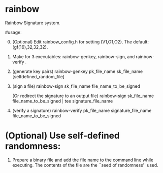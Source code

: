 # rainbow

Rainbow Signature system.


#usage:

0. (Optional) Edit rainbow_config.h for setting (V1,O1,O2).
   The default: (gf(16),32,32,32).

1. Make for 3 executables: rainbow-genkey, rainbow-sign, and rainbow-verify .

2. (generate key pairs)
  rainbow-genkey  pk_file_name  sk_file_name [selfdefined_random_file]

3. (sign a file)
  rainbow-sign  sk_file_name file_name_to_be_signed

   (Or redirect the signature to an output file)
  rainbow-sign  sk_file_name file_name_to_be_signed | tee signature_file_name


4. (verify a signature)
  rainbow-verify  pk_file_name  signature_file_name  file_name_to_be_signed



# (Optional) Use self-defined randomness:

1. Prepare a binary file and add the file name to the command line while executing.
   The contents of the file are the ``seed of randomness'' used.

